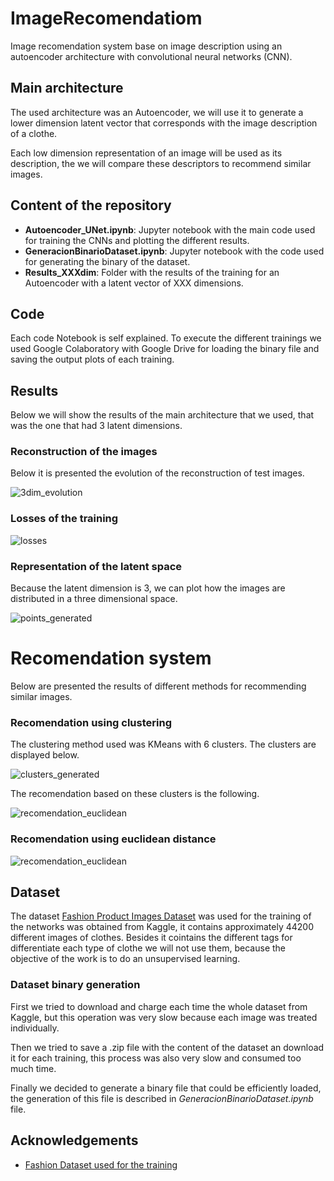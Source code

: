 
# ImageRecomendatiom
Image recomendation system base on image description using an autoencoder architecture with convolutional neural networks (CNN).



## Main architecture

The used architecture was an Autoencoder, we will use it to generate a lower dimension latent vector that corresponds with the image description of a clothe.

Each low dimension representation of an image will be used as its description, the we will compare these descriptors to recommend similar images.
## Content of the repository

- **Autoencoder_UNet.ipynb**: Jupyter notebook with the main code used for training the CNNs and plotting the different results.
- **GeneracionBinarioDataset.ipynb**: Jupyter notebook with the code used for generating the binary of the dataset.
- **Results_XXXdim**: Folder with the results of the training for an Autoencoder with a latent vector of XXX dimensions.
## Code

Each code Notebook is self explained. To execute the different trainings we used Google Colaboratory with Google Drive for loading the binary file and saving the output plots of each training.
## Results

Below we will show the results of the main architecture that we used, that was the one that had 3 latent dimensions.

### Reconstruction of the images

Below it is presented the evolution of the reconstruction of test images.

![3dim_evolution](https://github.com/guillermoiglesiashernandez/ImageRecomendation/blob/master/Imgs/3dim-Evolution.gif?raw=true)

### Losses of the training

![losses](https://github.com/guillermoiglesiashernandez/ImageRecomendation/blob/master/Imgs/losses.png?raw=true)

### Representation of the latent space

Because the latent dimension is 3, we can plot how the images are distributed in a three dimensional space.

![points_generated](https://github.com/guillermoiglesiashernandez/ImageRecomendation/blob/master/Imgs/PointsGenerated.png?raw=true)

# Recomendation system

Below are presented the results of different methods for recommending similar images.

### Recomendation using clustering

The clustering method used was KMeans with 6 clusters. The clusters are displayed below.

![clusters_generated](https://github.com/guillermoiglesiashernandez/ImageRecomendation/blob/master/Imgs/ClustersGenerated.png?raw=true)

The recomendation based on these clusters is the following.

![recomendation_euclidean](https://github.com/guillermoiglesiashernandez/ImageRecomendation/blob/master/Imgs/recomendation_clusters_results.png?raw=true)

### Recomendation using euclidean distance

![recomendation_euclidean](https://github.com/guillermoiglesiashernandez/ImageRecomendation/blob/master/Imgs/recomendation_results.png?raw=true)

## Dataset

The dataset [Fashion Product Images Dataset](https://www.kaggle.com/paramaggarwal/fashion-product-images-dataset) was used for the training of the networks was obtained from Kaggle, it contains approximately 44200 different images of clothes. Besides it cointains the different tags for differentiate each type of clothe we will not use them, because the objective of the work is to do an unsupervised learning.

### Dataset binary generation

First we tried to download and charge each time the whole dataset from Kaggle, but this operation was very slow because each image was treated individually.

Then we tried to save a .zip file with the content of the dataset an download it for each training, this process was also very slow and consumed too much time.

Finally we decided to generate a binary file that could be efficiently loaded, the generation of this file is described in _GeneracionBinarioDataset.ipynb_ file.
## Acknowledgements

 - [Fashion Dataset used for the training](https://www.kaggle.com/paramaggarwal/fashion-product-images-dataset)